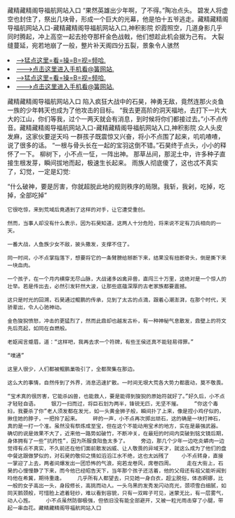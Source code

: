 藏精藏精阁导福航网站入口    “果然英雄出少年啊，了不得。”陶冶点头。    碧发人将虚空也封住了，祭出几块骨，形成一个巨大的光幕，他是怕十五爷逃走。藏精藏精阁导福航网站入口-藏精藏精阁导福航网站入口,神积影院    炽霞照空，几道身影几乎同时腾起，冲上高空一起去抢夺那杆金色战戟，他们想趁此机会据为己有。    大裂缝蔓延，宛若地崩了一般，整片补天阁四分五裂，景象令人骇然

<li><a href="http://ucbrbo269.sg925.xyz/#md_1026">-->猛点这里=看=操=B=视=频哈.</a></li>
<li><a href="http://ucbrbo269.sg925.xyz/#md_1026">--->点击这里进入手机看@簧网站.</a></li>





<li><a href="http://ucbrbo269.sg925.xyz/#md_1026">-->猛点这里=看=操=B=视=频哈.</a></li>
<li><a href="http://ucbrbo269.sg925.xyz/#md_1026">--->点击这里进入手机看@簧网站.</a></li>



藏精藏精阁导福航网站入口    陷入疯狂大战中的石昊，神勇无敌，竟然连那火炎鱼一族的少年韩天也成为了他攻击的目标。    “我去更高阶的洞天福地，去打下一片大大的江山，你们等我，过个一两天就会有消息，到时候将你们都接过去。”小不点传音。藏精藏精阁导福航网站入口-藏精藏精阁导福航网站入口,神积影院    众人头皮发麻，这家伙要逆天吗
    一群孩子既震惊又兴奋，将小不点围了起来，叽叽喳喳，说了很多的话。    “一根与骨头长在一起的宝羽这倒不错。”石昊终于点头，小小的释怀了一下。    柳树下，小不点一怔，一阵出神。    那草丛间，那泥土中，许多种子直接生根发芽，瞬间拔地而起，极速生长起来。    雨族人彻底傻了，这也忒不真实了，幻觉，一定是幻觉:

“什么破神，要是厉害，你就超脱此地的规则秩序的局限。我斩，我剁，吃掉，吃掉，全部吃掉”

    它很吃惊，来到荒域后竟遇到了这样的对手，让它遭受重创。

    然而，当事人却没有什么表示，因为石昊知道，这两人十分危险，将来说不定有刀兵相向的一天。

    一番大战，人鱼族少女不敌，披头撒发，支撑不住了。

    同一时间，小不点掌指落下，想要将它的一条臂膀给掰断下来，结果没有扭断骨头，倒是撕下来一块血肉。

    一个孩子，在一个月内横穿无尽山脉，大战诸多凶禽异兽，直闯三十万里，这绝对是一个惊人的壮举。若是传出去，必然引发轩然大波，让那些底蕴深厚的古老家族都要震撼。

    这只是时光的回溯，石昊通过鲲鹏的传承，见到了太古的点滴，跟着心潮澎湃，在那个时代，天骄辈出，令人心驰神动。

    金色狻猊愤怒，冲击的更猛烈了，然而此鼎却也越发古朴，有一种神秘气息散发，鼎壁上的符文先后亮起，如同在自燃般。

    老妪闻言蹙眉，道：“这样吧，我再去求一个符牌，有些王侯还真不能轻易得罪。”

    “噗通”

    这里人很少，人们都被鲲鹏巢吸引了，全都聚集在那边。

    这么大的事情，自然传到了外界，消息迅速扩散。一时间无垠大荒各大势力都震动，莫不敬畏。

    “宝术真的很厉害，它能杀凶兽，也能救人，要是能得到狻猊的原始符就好了。”好久后，小不点才轻轻自语。    银刀一扫而过，将巨石划为两半，锋锐无匹，无坚不摧。    “你这个毒妇，我要杀了你”老人须发都在发光，如一头黄金狮子般，瞬间扑了上来，像是捏小鸡仔似的，揪住她的脖子，一把拎了起来。    砰的一声，小不点再次掷出顽石，这的确是一块打神石，真的是一打一个准。虽然没有祭炼成至宝，但在这个不能动用宝术的地方，实在是最强武器。    确切的说是效果不大了，近来他一路势如破竹，不断冲关，在最短的时间内突破到铭文镜后期，身体拥有了一些“抗药性”，因为所服食阳鱼太多了。    旁边，那几个少年一边吃炎蟒肉一边觉得有点不真实，不久前还在他们面前散发凶威、让人敬畏的异域天才，就这么成为了他们的盘中餐这跟做梦似的，对石昊的敬仰之情如滔滔江水不绝，这也太凶残了    小不点转身，直接一掌迎了上去，两者间爆发出一团恐怖的气浪，宛若龙卷风，席卷四周。    走在大街上，石昊的心慢慢静了下来，而今他已经昭告天下，当年那个孩子还活着，他的父母还有祖父能听闻到吗他在希冀，期待重逢。    几乎所有人都望去，只见她一身白衣，超尘脱俗，体态婀娜，比一般的女子高出一头，身段修长，高挑而动人。一头乌黑的发秀发闪动亮光，颈项雪白细腻，如同天鹅颈般，可惜脸上遮着轻纱，难以看到容貌，只有一双眸子可见，迷蒙无比，有一层雾气，动人心旌。    小不点虽然防御极强，但依旧没有能全部避开，又被一粒光雨击穿了小腿，带起一串血花。藏精藏精阁导福航网站入口
